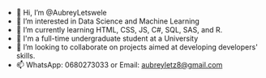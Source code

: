 - 👋 Hi, I’m @AubreyLetswele
- 👀 I’m interested in Data Science and Machine Learning
- 🌱 I’m currently learning HTML, CSS, JS, C#, SQL, SAS, and R.
- 📖 I'm a full-time undergraduate student at a University
- 💞️ I’m looking to collaborate on projects aimed at developing developers' skills.
- 📫 WhatsApp: 0680273033 or Email: aubreyletz8@gmail.com

<!---
AubreyLetswele/AubreyLetswele is a ✨ special ✨ repository because its `README.md` (this file) appears on your GitHub profile.
You can click the Preview link to take a look at your changes.
--->
